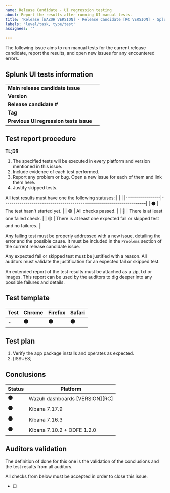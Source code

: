 ```yaml
---
name: Release Candidate - UI regression testing
about: Report the results after running UI manual tests.
title: 'Release [WAZUH VERSION] - Release Candidate [RC VERSION] - Splunk UI regression testing'
labels: 'level/task, type/test'
assignees: ''

---
```


The following issue aims to run manual tests for the current release candidate, report the results, and open new issues for any encountered errors.

## Splunk UI tests information
|                                        |     |
|----------------------------------------|-----|
| **Main release candidate issue**       |     |
| **Version**                            |     |
| **Release candidate #**                |     |
| **Tag**                                |     |
| **Previous UI regression tests issue** |     |

## Test report procedure

**TL;DR**
   1. The specified tests will be executed in every platform and version mentioned in this issue.
   1. Include evidence of each test performed.
   1. Report any problem or bug. Open a new issue for each of them and link them here.
   1. Justify skipped tests.


All test results must have one the following statuses: 
|                 |                                                                      |
|-----------------|----------------------------------------------------------------------|
| :black_circle:  | The test hasn't started yet.                                         |
| :green_circle:  | All checks passed.                                                   |
| :red_circle:    | There is at least one failed check.                                  |
| :yellow_circle: | There is at least one expected fail or skipped test and no failures. |


Any failing test must be properly addressed with a new issue, detailing the error and the possible cause.
It must be included in the `Problems` section of the current release candidate issue.

Any expected fail or skipped test must be justified with a reason. 
All auditors must validate the justification for an expected fail or skipped test.

An extended report of the test results must be attached as a zip, txt or images. 
This report can be used by the auditors to dig deeper into any possible failures and details.

## Test template

| Test | Chrome         | Firefox        | Safari         |
|------|----------------|----------------|----------------|
| -    | :black_circle: | :black_circle: | :black_circle: |


## Test plan

1. Verify the app package installs and operates as expected.
2. [ISSUES]


## Conclusions

| Status         | Platform                       |
|----------------|--------------------------------|
| :black_circle: | Wazuh dashboards [VERSION][RC] |
| :black_circle: | Kibana 7.17.9                  |
| :black_circle: | Kibana 7.16.3                  |
| :black_circle: | Kibana 7.10.2 + ODFE 1.2.0     |

<!-- ** Copy and paste as a new comment. Modify as needed. **

## Conclusions

All tests have been executed and the results can be above.


All tests have passed and the fails have been reported or justified. I therefore conclude that this issue is finished and OK for this release candidate.
-->

## Auditors validation
The definition of done for this one is the validation of the conclusions and the test results from all auditors.

All checks from below must be accepted in order to close this issue.

- [ ] 
